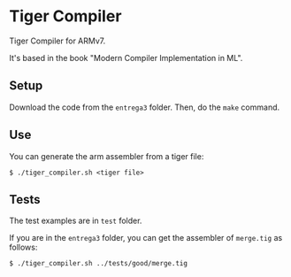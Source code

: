 Tiger Compiler
============

Tiger Compiler for ARMv7.

It's based in the book "Modern Compiler Implementation in ML".

## Setup

Download the code from the `entrega3` folder.
Then, do the `make` command.

## Use

You can generate the arm assembler from a tiger file:

```
$ ./tiger_compiler.sh <tiger file>
```

## Tests

The test examples are in `test` folder.

If you are in the `entrega3` folder, you can get the assembler of
`merge.tig` as follows:

```
$ ./tiger_compiler.sh ../tests/good/merge.tig
```
